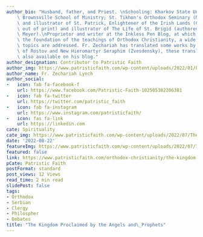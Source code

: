 ```yaml
---
author_bio: "Husband, father, and Priest. \nSchooling: Kharkov State University (Ukraine);\
    \ Brownsville School of Ministry; St. Tikhon's Orthodox Seminary (M.Div.).\nAuthor\
    \ and illustrator of St. Patrick, Enlightener of the Irish Lands (Conciliar Press,\
    \ out of print) and illustrator of The Life of St. Brigid (authored by Jane G.\
    \ Meyer).\nProprietor and writer at the Inkless Pen Blog, at which, based on \
    \ the foundation of the teachings of Orthodox Christianity, a wide variety of\
    \ topics are addressed. Fr. Zechariah has translated some works by St. Dimitry\
    \ of Rostov and New Hieromartyr Seraphim (Zvesdensky), these translations are\
    \ also available on his blog."
author_designation: Contributor to Patristic Faith
author_img: https://www.patristicfaith.com/wp-content/uploads/2022/01/Fr.-Zechariah-Lynch-150x150.png
author_name: Fr. Zechariah Lynch
author_social:
-   icon: fab fa-facebook-f
    url: https://www.facebook.com/Patristic-Faith-102505382206381
-   icon: fab fa-twitter
    url: https://twitter.com/patristic_faith
-   icon: fab fa-instagram
    url: https://www.instagram.com/patristicfaith/
-   icon: fas fa-link
    url: https://linkedin.com
cate: Spirituality
cate_img: https://www.patristicfaith.com/wp-content/uploads/2022/07/The-Kingdom-Proclaimed-by-the-Angels-and-Prophets.png
date: '2022-08-22'
featureImg: https://www.patristicfaith.com/wp-content/uploads/2022/07/The-Kingdom-Proclaimed-by-the-Angels-and-Prophets.png
featured: false
link: https://www.patristicfaith.com/orthodox-christianity/the-kingdom-proclaimed-by-the-angels-and-prophets/
pCate: Patristic Faith
postFormat: standard
post_views: 12 Views
read_time: 2 min read
slidePost: false
tags:
- Orthodox
- Serbian
- Clergy
- Philospher
- Debates
title: "The Kingdom Proclaimed by the Angels and\_Prophets"
---
```


